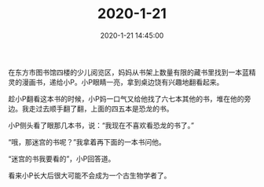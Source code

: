 ﻿---
title: "2020-1-21"
date: 2020-1-21 14:45:00
tags: 文字
categories: 爸爸
---
在东方市图书馆四楼的少儿阅览区，妈妈从书架上数量有限的藏书里找到一本蓝精灵的漫画书，递给小P。小P眼睛一亮，拿到桌边饶有兴趣地翻看起来。

趁小P翻看这本书的时候，小P妈一口气又给他找了六七本其他的书，堆在他的旁边。我走过去顺手翻了翻，上面的四五本是恐龙的书。

小P侧头看了眼那几本书，说：“我现在不喜欢看恐龙的书了。”

“哦，那迷宫的书呢？”我拿着再下面的一本书问他。

“迷宫的书我要看的”，小P回答道。

看来小P长大后很大可能不会成为一个古生物学者了。